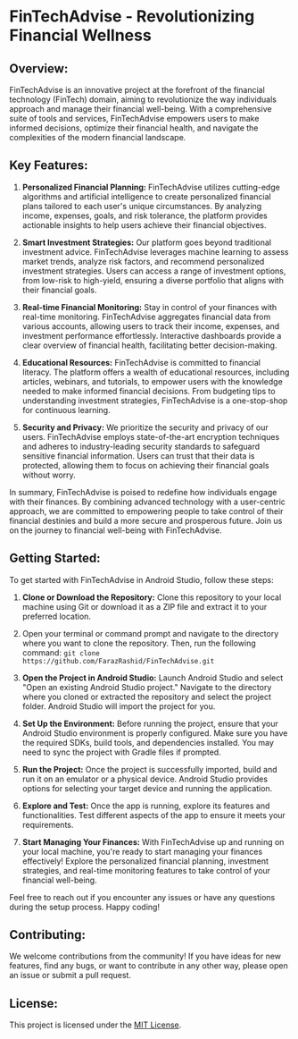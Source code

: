# FinTechAdvise - Revolutionizing Financial Wellness

## Overview:

FinTechAdvise is an innovative project at the forefront of the financial technology (FinTech) domain, aiming to revolutionize the way individuals approach and manage their financial well-being. With a comprehensive suite of tools and services, FinTechAdvise empowers users to make informed decisions, optimize their financial health, and navigate the complexities of the modern financial landscape.

## Key Features:

1. **Personalized Financial Planning:** FinTechAdvise utilizes cutting-edge algorithms and artificial intelligence to create personalized financial plans tailored to each user's unique circumstances. By analyzing income, expenses, goals, and risk tolerance, the platform provides actionable insights to help users achieve their financial objectives.

2. **Smart Investment Strategies:** Our platform goes beyond traditional investment advice. FinTechAdvise leverages machine learning to assess market trends, analyze risk factors, and recommend personalized investment strategies. Users can access a range of investment options, from low-risk to high-yield, ensuring a diverse portfolio that aligns with their financial goals.

3. **Real-time Financial Monitoring:** Stay in control of your finances with real-time monitoring. FinTechAdvise aggregates financial data from various accounts, allowing users to track their income, expenses, and investment performance effortlessly. Interactive dashboards provide a clear overview of financial health, facilitating better decision-making.

4. **Educational Resources:** FinTechAdvise is committed to financial literacy. The platform offers a wealth of educational resources, including articles, webinars, and tutorials, to empower users with the knowledge needed to make informed financial decisions. From budgeting tips to understanding investment strategies, FinTechAdvise is a one-stop-shop for continuous learning.

5. **Security and Privacy:** We prioritize the security and privacy of our users. FinTechAdvise employs state-of-the-art encryption techniques and adheres to industry-leading security standards to safeguard sensitive financial information. Users can trust that their data is protected, allowing them to focus on achieving their financial goals without worry.

In summary, FinTechAdvise is poised to redefine how individuals engage with their finances. By combining advanced technology with a user-centric approach, we are committed to empowering people to take control of their financial destinies and build a more secure and prosperous future. Join us on the journey to financial well-being with FinTechAdvise.

## Getting Started:

To get started with FinTechAdvise in Android Studio, follow these steps:

1. **Clone or Download the Repository:** Clone this repository to your local machine using Git or download it as a ZIP file and extract it to your preferred location.
2. Open your terminal or command prompt and navigate to the directory where you want to clone the repository. Then, run the following command: `git clone https://github.com/FarazRashid/FinTechAdvise.git`



3. **Open the Project in Android Studio:** Launch Android Studio and select "Open an existing Android Studio project." Navigate to the directory where you cloned or extracted the repository and select the project folder. Android Studio will import the project for you.

4. **Set Up the Environment:** Before running the project, ensure that your Android Studio environment is properly configured. Make sure you have the required SDKs, build tools, and dependencies installed. You may need to sync the project with Gradle files if prompted.

5. **Run the Project:** Once the project is successfully imported, build and run it on an emulator or a physical device. Android Studio provides options for selecting your target device and running the application.

6. **Explore and Test:** Once the app is running, explore its features and functionalities. Test different aspects of the app to ensure it meets your requirements.

7. **Start Managing Your Finances:** With FinTechAdvise up and running on your local machine, you're ready to start managing your finances effectively! Explore the personalized financial planning, investment strategies, and real-time monitoring features to take control of your financial well-being.

Feel free to reach out if you encounter any issues or have any questions during the setup process. Happy coding!


## Contributing:

We welcome contributions from the community! If you have ideas for new features, find any bugs, or want to contribute in any other way, please open an issue or submit a pull request.

## License:

This project is licensed under the [MIT License](LICENSE).
